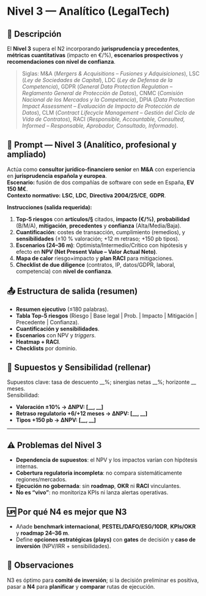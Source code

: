 # Nivel 3 — Analítico (LegalTech)

## 📖 Descripción
El **Nivel 3** supera el N2 incorporando **jurisprudencia y precedentes**, **métricas cuantitativas** (impacto en €/%), **escenarios prospectivos** y **recomendaciones con nivel de confianza**.

> Siglas: M&A (*Mergers & Acquisitions – Fusiones y Adquisiciones*), LSC (*Ley de Sociedades de Capital*), LDC (*Ley de Defensa de la Competencia*), GDPR (*General Data Protection Regulation – Reglamento General de Protección de Datos*), CNMC (*Comisión Nacional de los Mercados y la Competencia*), DPIA (*Data Protection Impact Assessment – Evaluación de Impacto de Protección de Datos*), CLM (*Contract Lifecycle Management – Gestión del Ciclo de Vida de Contratos*), RACI (*Responsible, Accountable, Consulted, Informed – Responsable, Aprobador, Consultado, Informado*).

## 📝 Prompt — Nivel 3 (Analítico, profesional y ampliado)
Actúa como **consultor jurídico-financiero senior** en **M&A** con experiencia en **jurisprudencia española y europea**.  
**Escenario:** fusión de dos compañías de software con sede en España, **EV 150 M€**.  
**Contexto normativo:** **LSC**, **LDC**, **Directiva 2004/25/CE**, **GDPR**.

**Instrucciones (salida requerida):**
1. **Top-5 riesgos** con **artículos/§** citados, **impacto (€/%)**, **probabilidad** (B/M/A), **mitigación**, **precedentes** y **confianza** (Alta/Media/Baja).  
2. **Cuantificación**: costes de transacción, cumplimiento (remedios), y **sensibilidades** (±10 % valoración; +12 m retraso; +150 pb tipos).  
3. **Escenarios (24–36 m)**: Optimista/Intermedio/Crítico con hipótesis y efecto en **NPV (Net Present Value – Valor Actual Neto)**.  
4. **Mapa de calor** riesgo×impacto y **plan RACI** para mitigaciones.  
5. **Checklist de due diligence** (contratos, IP, datos/GDPR, laboral, competencia) con **nivel de confianza**.

## 📤 Estructura de salida (resumen)
- **Resumen ejecutivo** (≤180 palabras).  
- **Tabla Top-5 riesgos** (Riesgo | Base legal | Prob. | Impacto | Mitigación | Precedente | Confianza).  
- **Cuantificación y sensibilidades**.  
- **Escenarios** con NPV y *triggers*.  
- **Heatmap + RACI**.  
- **Checklists** por dominio.

## 🔧 Supuestos y Sensibilidad (rellenar)
Supuestos clave: tasa de descuento __%; sinergias netas __%; horizonte __ meses.  
Sensibilidad:  
- **Valoración ±10% → ΔNPV: [__, __]**  
- **Retraso regulatorio +6/+12 meses → ΔNPV: [__, __]**  
- **Tipos +150 pb → ΔNPV: [__, __]**

---

## ⚠️ Problemas del Nivel 3
- **Dependencia de supuestos**: el NPV y los impactos varían con hipótesis internas.  
- **Cobertura regulatoria incompleta**: no compara sistemáticamente regiones/mercados.  
- **Ejecución no gobernada**: sin **roadmap**, **OKR** ni **RACI** vinculantes.  
- **No es “vivo”**: no monitoriza KPIs ni lanza alertas operativas.

## 🆙 Por qué **N4** es mejor que **N3**
- Añade **benchmark internacional**, **PESTEL/DAFO/ESG/10DR**, **KPIs/OKR** y **roadmap 24–36 m**.  
- Define **opciones estratégicas (plays)** con **gates** de decisión y **caso de inversión** (NPV/IRR + sensibilidades).

## 🔎 Observaciones
N3 es óptimo para **comité de inversión**; si la decisión preliminar es positiva, pasar a **N4** para **planificar** y **comparar** rutas de ejecución.
